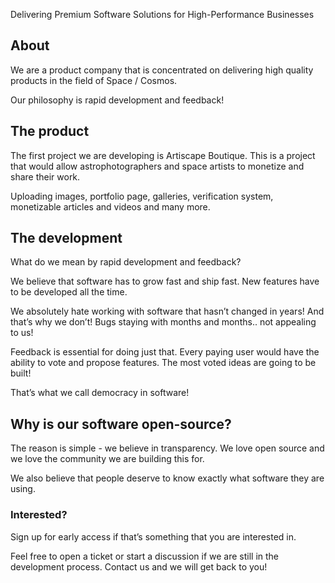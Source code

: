 Delivering Premium Software Solutions for High-Performance Businesses

## About

We are a product company that is concentrated on delivering high quality products in the field of Space / Cosmos.

Our philosophy is rapid development and feedback!

## The product


The first project we are developing is Artiscape Boutique. This is a project that would allow astrophotographers and space artists to monetize and share their work.

Uploading images, portfolio page, galleries, verification system, monetizable articles and videos and many more.

## The development

What do we mean by rapid development and feedback?

We believe that software has to grow fast and ship fast. New features have to be developed all the time.

We absolutely hate working with software that hasn’t changed in years! And that’s why we don’t! Bugs staying with months and months.. not appealing to us!

Feedback is essential for doing just that. Every paying user would have the ability to vote and propose features. The most voted ideas are going to be built!

That’s what we call democracy in software!

## Why is our software open-source?

The reason is simple - we believe in transparency. We love open source and we love the community we are building this for.

We also believe that people deserve to know exactly what software they are using.

### Interested?

Sign up for early access if that’s something that you are interested in.

Feel free to open a ticket or start a discussion if we are  still in the development process. Contact us and we will get back to you!

